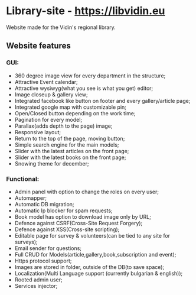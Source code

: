 # Library-site - https://libvidin.eu

Website made for the Vidin's regional library.

## Website features
### GUI:
* 360 degree image view for every department in the structure;
* Attractive Event calendar;
* Attractive wysiwyg(what you see is what you get) editor;
* Image closeup & gallery view;
* Integrated facebook like button on footer and every gallery/article page;
* Integrated google map with customizable pin;
* Open/Closed button depending on the work time;
* Pagination for every model;
* Parallax(adds depth to the page) image;
* Responsive layout;
* Return to the top of the page, moving button;
* Simple search engine for the main models;
* Slider with the latest articles on the front page;
* Slider with the latest books on the front page;
* Snowing theme for december;

### Functional:
* Admin panel with option to change the roles on every user;
* Automapper;
* Automatic DB migration;
* Automatic Ip blocker for spam requests;
* Book model has option to download image only by URL;
* Defence against CSRF(Cross-Site Request Forgery);
* Defence against XSS(Cross-site scripting);
* Editable page for survey & volunteers(can be tied to any site for surveys);
* Email sender for questions;
* Full CRUD for Models(article,gallery,book,subscription and event);
* Https protocol support;
* Images are stored in folder, outside of the DB(to save space);
* Localization(Multi Language support (currently bulgarian & english));
* Rooted admin user;
* Services injector;